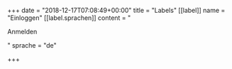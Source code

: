 +++
date = "2018-12-17T07:08:49+00:00"
title = "Labels"
[[label]]
name = "Einloggen"
[[label.sprachen]]
content = "<p>Anmelden</p>"
sprache = "de"

+++
